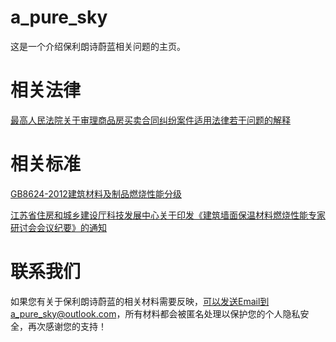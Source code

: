 # a_pure_sky
这是一个介绍保利朗诗蔚蓝相关问题的主页。
 
# 相关法律
[最高人民法院关于审理商品房买卖合同纠纷案件适用法律若干问题的解释](https://baike.baidu.com/item/%E6%9C%80%E9%AB%98%E4%BA%BA%E6%B0%91%E6%B3%95%E9%99%A2%E5%85%B3%E4%BA%8E%E5%AE%A1%E7%90%86%E5%95%86%E5%93%81%E6%88%BF%E4%B9%B0%E5%8D%96%E5%90%88%E5%90%8C%E7%BA%A0%E7%BA%B7%E6%A1%88%E4%BB%B6%E9%80%82%E7%94%A8%E6%B3%95%E5%BE%8B%E8%8B%A5%E5%B9%B2%E9%97%AE%E9%A2%98%E7%9A%84%E8%A7%A3%E9%87%8A/2902574)

# 相关标准
[GB8624-2012建筑材料及制品燃烧性能分级](https://github.com/zoumingzhe/a_pure_sky/blob/master/%E7%9B%B8%E5%85%B3%E6%A0%87%E5%87%86/GB8624-2012%E5%BB%BA%E7%AD%91%E6%9D%90%E6%96%99%E5%8F%8A%E5%88%B6%E5%93%81%E7%87%83%E7%83%A7%E6%80%A7%E8%83%BD%E5%88%86%E7%BA%A7.pdf)

[江苏省住房和城乡建设厅科技发展中心关于印发《建筑墙面保温材料燃烧性能专家研讨会会议纪要》的通知](https://github.com/zoumingzhe/a_pure_sky/blob/master/%E7%9B%B8%E5%85%B3%E6%A0%87%E5%87%86/%E6%B1%9F%E8%8B%8F%E7%9C%81%E4%BD%8F%E6%88%BF%E5%92%8C%E5%9F%8E%E4%B9%A1%E5%BB%BA%E8%AE%BE%E5%8E%85%E7%A7%91%E6%8A%80%E5%8F%91%E5%B1%95%E4%B8%AD%E5%BF%83%E5%85%B3%E4%BA%8E%E5%8D%B0%E5%8F%91%E3%80%8A%E5%BB%BA%E7%AD%91%E5%A2%99%E9%9D%A2%E4%BF%9D%E6%B8%A9%E6%9D%90%E6%96%99%E7%87%83%E7%83%A7%E6%80%A7%E8%83%BD%E4%B8%93%E5%AE%B6%E7%A0%94%E8%AE%A8%E4%BC%9A%E4%BC%9A%E8%AE%AE%E7%BA%AA%E8%A6%81%E3%80%8B%E7%9A%84%E9%80%9A%E7%9F%A5.jpg)

# 联系我们
如果您有关于保利朗诗蔚蓝的相关材料需要反映，可以发送Email到a_pure_sky@outlook.com，所有材料都会被匿名处理以保护您的个人隐私安全，再次感谢您的支持！
